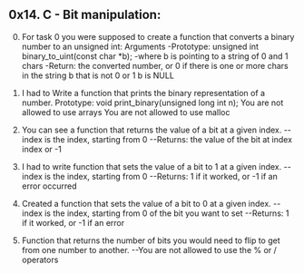 0x14. C - Bit manipulation:
---------------------------
0. For task 0 you were supposed to create a function that converts a binary number to an unsigned int: Arguments
-Prototype: unsigned int binary_to_uint(const char *b);
-where b is pointing to a string of 0 and 1 chars
-Return: the converted number, or 0 if there is one or more chars in the string b that is not 0 or 1 b is NULL

1. I had to Write a function that prints the binary representation of a number.
Prototype: void print_binary(unsigned long int n);
You are not allowed to use arrays
You are not allowed to use malloc

2. You can see a function that returns the value of a bit at a given index.
--index is the index, starting from 0
--Returns: the value of the bit at index index or -1

3. I had to write function that sets the value of a bit to 1 at a given index.
--index is the index, starting from 0
--Returns: 1 if it worked, or -1 if an error occurred

4. Created a function that sets the value of a bit to 0 at a given index.
--index is the index, starting from 0 of the bit you want to set
--Returns: 1 if it worked, or -1 if an error

5. Function that returns the number of bits you would need to flip to get from one number to another.
--You are not allowed to use the % or / operators


